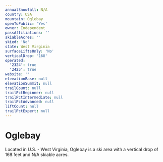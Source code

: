 ```yaml
---
annualSnowfall: N/A
country: USA
mountain: Oglebay
openToPublic: 'Yes'
owner: Independent
passAffiliations: ''
skiableAcres: ''
skied: 'No'
state: West Virginia
surfaceLiftsOnly: 'No'
verticalDrop: '168'
operated:
  '2324': true
  '2425': true
website: ''
elevationBase: null
elevationSummit: null
trailCount: null
trailPctBeginner: null
trailPctIntermediate: null
trailPctAdvanced: null
liftCount: null
trailPctExpert: null
---
```



# Oglebay

Located in U.S. - West Virginia, Oglebay is a ski area with a vertical drop of 168 feet and N/A skiable acres.
